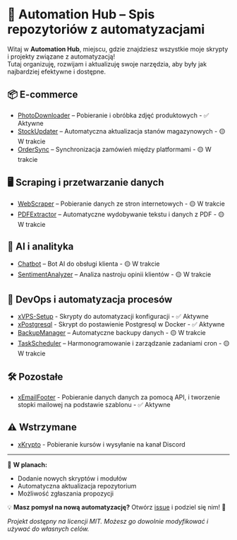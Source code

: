 # 🚀 Automation Hub – Spis repozytoriów z automatyzacjami

Witaj w **Automation Hub**, miejscu, gdzie znajdziesz wszystkie moje skrypty i projekty związane z automatyzacją!  
Tutaj organizuję, rozwijam i aktualizuję swoje narzędzia, aby były jak najbardziej efektywne i dostępne.

## 📦 E-commerce
- [PhotoDownloader](https://github.com/XeqaS/xPhotoDownloader) – Pobieranie i obróbka zdjęć produktowych - ✅ Aktywne
- [StockUpdater](https://github.com/twoj-user/stock-updater) – Automatyczna aktualizacja stanów magazynowych - 🟡 W trakcie
- [OrderSync](https://github.com/twoj-user/order-sync) – Synchronizacja zamówień między platformami - 🟡 W trakcie

## 🖥️ Scraping i przetwarzanie danych
- [WebScraper](https://github.com/twoj-user/web-scraper) – Pobieranie danych ze stron internetowych - 🟡 W trakcie
- [PDFExtractor](https://github.com/twoj-user/pdf-extractor) – Automatyczne wydobywanie tekstu i danych z PDF - 🟡 W trakcie

## 🤖 AI i analityka
- [Chatbot](https://github.com/twoj-user/chatbot) – Bot AI do obsługi klienta - 🟡 W trakcie
- [SentimentAnalyzer](https://github.com/twoj-user/sentiment-analyzer) – Analiza nastroju opinii klientów - 🟡 W trakcie

## 🔄 DevOps i automatyzacja procesów
- [xVPS-Setup](https://github.com/XeqaS/vps_xsetup) - Skrypty do automatyzacji konfiguracji - ✅ Aktywne
- [xPostgresql](https://github.com/XeqaS/postgresql-docker-setup) - Skrypt do postawienie Postgresql w Docker - ✅ Aktywne
- [BackupManager](https://github.com/twoj-user/backup-manager) – Automatyczne backupy danych - 🟡 W trakcie
- [TaskScheduler](https://github.com/twoj-user/task-scheduler) – Harmonogramowanie i zarządzanie zadaniami cron - 🟡 W trakcie

## 🛠️ Pozostałe
- [xEmailFooter](https://github.com/XeqaS/generator-email-footer-asana_api) - Pobieranie danych danych za pomocą API, i tworzenie stopki mailowej na podstawie szablonu - ✅ Aktywne

## ⚠️ Wstrzymane
- [xKrypto](https://github.com/XeqaS/kursy-krypto) - Pobieranie kursów i wysyłanie na kanał Discord
---

📌 **W planach:**  
- Dodanie nowych skryptów i modułów  
- Automatyczna aktualizacja repozytorium  
- Możliwość zgłaszania propozycji  

💡 **Masz pomysł na nową automatyzację?** Otwórz [issue](https://github.com/XeqaS/xAutomationHub/issues) i podziel się nim! 🚀  

*Projekt dostępny na licencji MIT. Możesz go dowolnie modyfikować i używać do własnych celów.*
